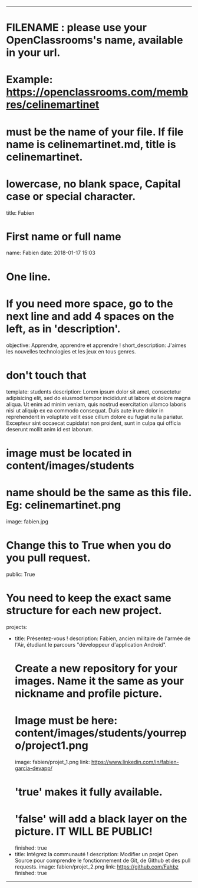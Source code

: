 ---

# FILENAME : please use your OpenClassrooms's name, available in your url.
# Example: https://openclassrooms.com/membres/celinemartinet
# must be the name of your file. If file name is celinemartinet.md, title is celinemartinet.
# lowercase, no blank space, Capital case or special character.
title: Fabien

# First name or full name
name: Fabien
date: 2018-01-17 15:03

# One line.
# If you need more space, go to the next line and add 4 spaces on the left, as in 'description'.
objective: Apprendre, apprendre et apprendre !
short_description: J'aimes les nouvelles technologies et les jeux en tous genres.

# don't touch that
template: students
description:
    Lorem ipsum dolor sit amet, consectetur adipisicing elit, sed do eiusmod
    tempor incididunt ut labore et dolore magna aliqua. Ut enim ad minim veniam,
    quis nostrud exercitation ullamco laboris nisi ut aliquip ex ea commodo
    consequat. Duis aute irure dolor in reprehenderit in voluptate velit esse
    cillum dolore eu fugiat nulla pariatur. Excepteur sint occaecat cupidatat non
    proident, sunt in culpa qui officia deserunt mollit anim id est laborum.

# image must be located in content/images/students
# name should be the same as this file. Eg: celinemartinet.png
image: fabien.jpg

# Change this to True when you do you pull request.
public: True

# You need to keep the exact same structure for each new project.
projects:
  - title: Présentez-vous !
    description: Fabien, ancien militaire de l'armée de l'Air, étudiant le parcours "développeur d'application Android".
    # Create a new repository for your images. Name it the same as your nickname and profile picture.
    # Image must be here: content/images/students/yourrepo/project1.png
    image: fabien/projet_1.png
    link: https://www.linkedin.com/in/fabien-garcia-devapp/
    # 'true' makes it fully available.
    # 'false' will add a black layer on the picture. IT WILL BE PUBLIC!
    finished: true
  - title: Intégrez la communauté !
    description: Modifier un projet Open Source pour comprendre le fonctionnement de Git, de Github et des pull requests. 
    image: fabien/projet_2.png
    link: https://github.com/Fahbz
    finished: true
	
---